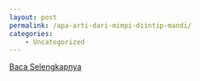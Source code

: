 ```yaml
---
layout: post
permalink: /apa-arti-dari-mimpi-diintip-mandi/
categories:
    - Uncategorized
---
```


[Baca Selengkapnya](/04)